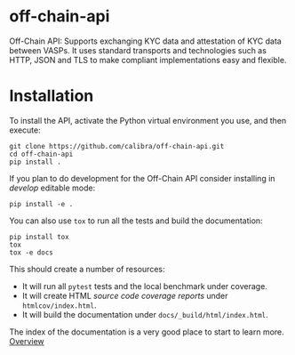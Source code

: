 # off-chain-api

Off-Chain API: Supports exchanging KYC data and attestation of KYC data between VASPs.
It uses standard transports and technologies such as HTTP, JSON and TLS to make
compliant implementations easy and flexible.

# Installation

To install the API, activate the Python virtual environment you use, and then execute:

    git clone https://github.com/calibra/off-chain-api.git
    cd off-chain-api
    pip install .

If you plan to do development for the Off-Chain API consider installing in _develop_ editable mode:

    pip install -e .

You can also use `tox` to run all the tests and build the documentation:

    pip install tox
    tox
    tox -e docs

This should create a number of resources:

* It will run all `pytest` tests and the local benchmark under coverage.
* It will create HTML *source code coverage reports* under `htmlcov/index.html`.
* It will build the documentation under `docs/_build/html/index.html`.

The index of the documentation is a very good place to start to learn more. [Overview](specs/off_chain_protocol.md)
